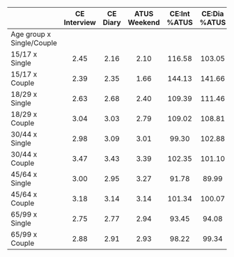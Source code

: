
|                      | CE<br>Interview |  CE<br>Diary | ATUS<br>Weekend | CE:Int<br>%ATUS | CE:Dia<br>%ATUS |
| -------------------- | :----------: | :----------: | :----------: | :----------: | :----------: |
| Age group x Single/Couple |              |              |              |              |              |
| 15/17 x Single       |         2.45 |         2.16 |         2.10 |       116.58 |       103.05 |
| 15/17 x Couple       |         2.39 |         2.35 |         1.66 |       144.13 |       141.66 |
| 18/29 x Single       |         2.63 |         2.68 |         2.40 |       109.39 |       111.46 |
| 18/29 x Couple       |         3.04 |         3.03 |         2.79 |       109.02 |       108.81 |
| 30/44 x Single       |         2.98 |         3.09 |         3.01 |        99.30 |       102.88 |
| 30/44 x Couple       |         3.47 |         3.43 |         3.39 |       102.35 |       101.10 |
| 45/64 x Single       |         3.00 |         2.95 |         3.27 |        91.78 |        89.99 |
| 45/64 x Couple       |         3.18 |         3.14 |         3.14 |       101.34 |       100.07 |
| 65/99 x Single       |         2.75 |         2.77 |         2.94 |        93.45 |        94.08 |
| 65/99 x Couple       |         2.88 |         2.91 |         2.93 |        98.22 |        99.34 |

